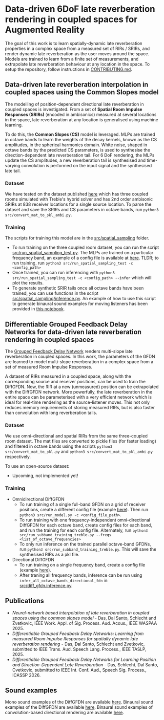 # Data-driven 6DoF late reverberation rendering in coupled spaces for Augmented Reality

The goal of this work is to learn spatially-dynamic late reverberation properties in a complex space from a measured set of RIRs / SRIRs, and render dynamic late reverberation as the user moves around the space. Models are trained to learn from a finite set of measurements, and extrapolate late reverberation behaviour at any location in the space. To setup the repository, follow instructions in [CONTRIBUTING.md](CONTRIBUTING.md).

## Data-driven late reverberation interpolation in coupled spaces using the Common Slopes model

The modelling of position-dependent directional late reverberation in coupled spaces is investigated. From a set of <b> Spatial Room Impulse Responses (SRIRs) </b> (encoded in ambisonics) measured at several locations in the space, late reverberation at any location is generalised using machine learning.

To do this, the <b>Common Slopes (CS)</b> model is leveraged. MLPs are trained in octave bands to learn the weights of the decay kernels, known as the CS amplitudes, in the spherical harmonics domain. White noise, shaped in octave bands by the predicted CS parameters, is used to synthesise the direction-dependent late reverberation tail. For 6 DoF rendering, the MLPs update the CS amplitudes, a new reverberation tail is synthesised and time-varying convolution is performed on the input signal and the synthesised late tail.

### Dataset

We have tested on the dataset published [here](https://zenodo.org/records/13338346) which has three coupled rooms simulated with Treble's hybrid solver and has 2nd order ambisonic SRIRs at 838 receiver locations for a single source location. To parse the dataset and save the SRIRs and CS parameters in octave bands, run `python3 src/convert_mat_to_pkl_ambi.py`.

### Training

The scripts for training this model are in the [src/spatial_sampling](src/spatial_sampling/) folder. 
- To run training on the three coupled room dataset, you can run the script [src/run_spatial_sampling_test.py](src/run_spatial_sampling_test.py). The MLPs are trained on a particular frequency band, an example of a config file is available at [here](data/config/spatial_sampling/treble_data_grid_training_500Hz_directional_spatial_sampling_test.yml). TLDR; to run training, run `python3 src/run_spatial_sampling_test -c <config_path>`
- Once trained, you can run inferencing with `python3 src/run_spatial_sampling_test -c <config_path> --infer` which will plot the results.
- To generate synthetic SRIR tails once all octave bands have been trained, you can use functions in the script [src/spatial_sampling/inference.py](src/spatial_sampling/inference.py). An example of how to use this script to generate binaural sound examples for moving listeners has been provided in [this notebook](notebooks/create_binaural_sound_examples.ipynb).


## Differentiable Grouped Feedback Delay Networks for data-driven late reverberation rendering in coupled spaces

The [Grouped Feedback Delay Network](https://github.com/orchidas/GFDN) renders multi-slope late reverberation in coupled spaces. In this work, the parameters of the GFDN are learned to model multi-slope reverberation in a complex space from a set of measured Room Impulse Responses. 


A dataset of RIRs measured in a coupled space, along with the corresponding source and receiver positions, can be used to train the DiffGFDN. Now, the RIR at a new (unmeasured) position can be extrapolated with the DiffGFDN network. More powerfully, the late reverberation in the entire space can be parameterised with a very efficient network which is ideal for real-time rendering as the source-listener moves. This not only
reduces memory requirements of storing measured RIRs, but is also faster than convolution with long reverberation tails.

### Dataset

We use omni-directional and spatial RIRs from the same three-coupled room dataset. The mat files are converted to pickle files (for faster loading) and filtered in octave bands using the scripts `python3 src/convert_mat_to_pkl.py` and `python3 src/convert_mat_to_pkl_ambi.py` respectively.

<!--Additionally, we have tools for generating a synthetic dataset of coupled rooms by shaping noise (see [gdalsanto/slope2noise](https://github.com/gdalsanto/slope2noise/blob/main/config/rir_synthesis_coupled_room.yml)). 

To generate your own synthetic datasets,
- Set up the submodules (see [CONTRIBUTING.md](CONTRIBUTING.md)). 
- Navigate to `submodules/slope2rir` and run `python3 main.py -c <config_path>`. An example of a config file to generate a coupled room dataset is available [here]( submodules/slope2rir/config/rir_synthesis_coupled_room_single_batch.yml).

To work with the files that we have tested on, use `git lfs`.
- Install with `brew install git lfs`
- Go to repo, and run `git lfs install`
- Add the appropriate file with `git lfs track <filepath>`
- Add and commit the file. Push it to origin.
- To download files tracked with LFS, run `git lfs pull origin <branch_name>` -->

To use an open-source dataset:
- Upcoming, not implemented yet!

### Training

- Omnidirectional DiffGFDN
	- To run training of a single full-band GFDN on a grid of receiver positions, create a different config file (example [here](./data/config/treble_data_grid_training_full_band_colorless_loss.yml)). Then run `python3 src/run_model.py -c <config_file_path>`. 
	- To run training with one frequency-independent omni-directional DiffGFDN for each octave band, create config files for each band, and run the training for each config file. Alternately, run `python3 src/run_subband_training_treble.py --freqs <list_of_octave_frequencies>`
	- To only run inference on the trained parallel octave-band GFDNs, run `python3 src/run_subband_training_treble.py`. This will save the synthesised RIRs as a pkl file.
- Directional DiffGFDN
	- To run training on a single frequency band, create a config file (example [here](./data/config/directional_fdn/treble_data_grid_training_1000Hz_directional_fdn_grid_res=0.6m.yml)).
	- After traning all frequency bands, inference can be run using `infer_all_octave_bands_directional_fdn` in [src/diff_gfdn.inference.py](src/diff_gfdn/inference.py).


## Publications

- <i>Neural-network based interpolation of late reverberation in coupled spaces using the common slopes model</i> - Das, Dal Santo, Schlecht and Zvetkovic, IEEE Work. Appl. of Sig. Process. Aud. Acous., IEEE WASPAA 2025.
- <i>Differentiable Grouped Feedback Delay Networks: Learning from measured Room Impulse Responses for spatially dynamic late reverberation rendering</i> - Das, Dal Santo, Schlecht and Zvetkovic, submitted to IEEE Trans. Aud. Speech Lang. Process., IEEE TASLP, 2025.
- <i> Differentiable Grouped Feedback Delay Networks for Learning Position and Direction-Dependent Late Reverberation</i> - Das, Schlecht, Dal Santo, Cvetkovic, submitted to IEEE Int. Conf. Aud., Speech Sig. Process., ICASSP 2026.



## Sound examples

Mono sound examples of the DiffGFDN are available [here](https://ccrma.stanford.edu/~orchi/FDN/GFDN/DiffGFDN/). Binaural sound examples of the DiffGFDN are available [here](https://ccrma.stanford.edu/∼orchi/FDN/GFDN/DiffGFDN/ICASSP26/). Binaural sound examples of convolution-based directional rendering are available [here](https://ccrma.stanford.edu/∼orchi/FDN/GFDN/DiffGFDN/WASPAA25/). 
